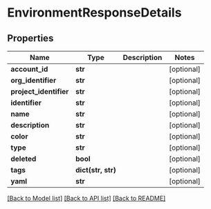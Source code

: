 # EnvironmentResponseDetails

## Properties
Name | Type | Description | Notes
------------ | ------------- | ------------- | -------------
**account_id** | **str** |  | [optional] 
**org_identifier** | **str** |  | [optional] 
**project_identifier** | **str** |  | [optional] 
**identifier** | **str** |  | [optional] 
**name** | **str** |  | [optional] 
**description** | **str** |  | [optional] 
**color** | **str** |  | [optional] 
**type** | **str** |  | [optional] 
**deleted** | **bool** |  | [optional] 
**tags** | **dict(str, str)** |  | [optional] 
**yaml** | **str** |  | [optional] 

[[Back to Model list]](../README.md#documentation-for-models) [[Back to API list]](../README.md#documentation-for-api-endpoints) [[Back to README]](../README.md)

